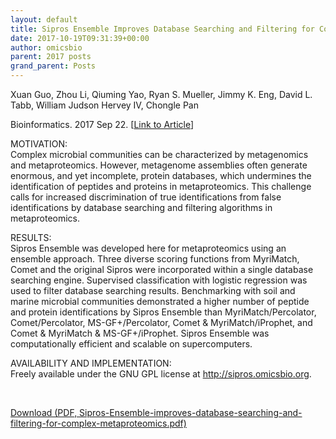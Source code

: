 ```yaml
---
layout: default
title: Sipros Ensemble Improves Database Searching and Filtering for Complex Metaproteomics
date: 2017-10-19T09:31:39+00:00
author: omicsbio
parent: 2017 posts
grand_parent: Posts
---
```

Xuan Guo, Zhou Li, Qiuming Yao, Ryan S. Mueller, Jimmy K. Eng, David L. Tabb, William Judson Hervey IV, Chongle Pan

Bioinformatics. 2017 Sep 22. [[Link to Article](https://doi.org/10.1093/bioinformatics/btx601)]

MOTIVATION:  
Complex microbial communities can be characterized by metagenomics and metaproteomics. However, metagenome assemblies often generate enormous, and yet incomplete, protein databases, which undermines the identification of peptides and proteins in metaproteomics. This challenge calls for increased discrimination of true identifications from false identifications by database searching and filtering algorithms in metaproteomics.

RESULTS:  
Sipros Ensemble was developed here for metaproteomics using an ensemble approach. Three diverse scoring functions from MyriMatch, Comet and the original Sipros were incorporated within a single database searching engine. Supervised classification with logistic regression was used to filter database searching results. Benchmarking with soil and marine microbial communities demonstrated a higher number of peptide and protein identifications by Sipros Ensemble than MyriMatch/Percolator, Comet/Percolator, MS-GF+/Percolator, Comet & MyriMatch/iProphet, and Comet & MyriMatch & MS-GF+/iProphet. Sipros Ensemble was computationally efficient and scalable on supercomputers.

AVAILABILITY AND IMPLEMENTATION:  
Freely available under the GNU GPL license at http://sipros.omicsbio.org.

&nbsp;

<p class="gde-text">
  <a href="https://www.omicsbio.org/wp-content/uploads/2017/11/Sipros-Ensemble-improves-database-searching-and-filtering-for-complex-metaproteomics.pdf" class="gde-link" onClick="_gaq.push(['_trackEvent', 'Google Doc Embedder', 'Download', this.href]);">Download (PDF, Sipros-Ensemble-improves-database-searching-and-filtering-for-complex-metaproteomics.pdf)</a>
</p>